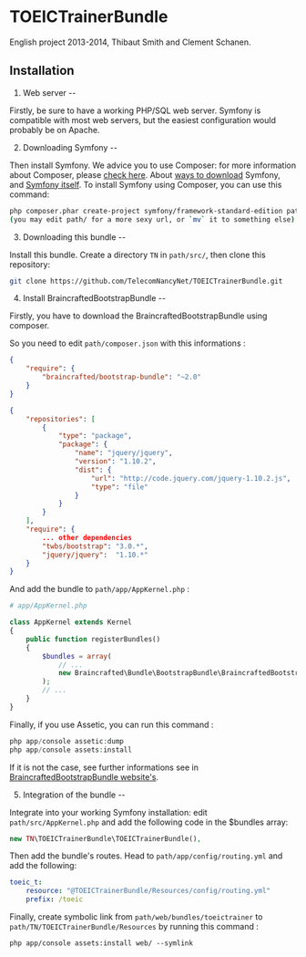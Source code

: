 TOEICTrainerBundle
==================

English project 2013-2014, Thibaut Smith and Clement Schanen.


Installation
------------

1. Web server
--

Firstly, be sure to have a working PHP/SQL web server. Symfony is compatible with most web servers, but the easiest configuration would probably be on Apache.

2. Downloading Symfony
--

Then install Symfony. We advice you to use Composer: for more information about Composer, please [check here](https://getcomposer.org/). About [ways to download](http://symfony.com/download) Symfony, and [Symfony itself](http://symfony.com/download). To install Symfony using Composer, you can use this command:

```bash
php composer.phar create-project symfony/framework-standard-edition path/ 2.4.2
(you may edit path/ for a more sexy url, or `mv` it to something else)
```

3. Downloading this bundle
--

Install this bundle. Create a directory `TN` in `path/src/`, then clone this repository:
```bash
git clone https://github.com/TelecomNancyNet/TOEICTrainerBundle.git
```
4. Install BraincraftedBootstrapBundle
--

Firstly, you have to download the BraincraftedBootstrapBundle using composer.

So you need to edit `path/composer.json` with this informations :
```json
{
    "require": {
        "braincrafted/bootstrap-bundle": "~2.0"
    }
}

{
    "repositories": [
        {
            "type": "package",
            "package": {
                "name": "jquery/jquery",
                "version": "1.10.2",
                "dist": {
                    "url": "http://code.jquery.com/jquery-1.10.2.js",
                    "type": "file"
                }
            }
        }
    ],
    "require": {
        ... other dependencies
        "twbs/bootstrap": "3.0.*",
        "jquery/jquery":  "1.10.*"
    }
}
```
And add the bundle to `path/app/AppKernel.php` :

```php
# app/AppKernel.php

class AppKernel extends Kernel
{
    public function registerBundles()
    {
        $bundles = array(
            // ...
            new Braincrafted\Bundle\BootstrapBundle\BraincraftedBootstrapBundle(),
        );
        // ...
    }
}
```
Finally, if you use Assetic, you can run this command :
```php
php app/console assetic:dump
php app/console assets:install
```

If it is not the case, see further informations see in [BraincraftedBootstrapBundle website's](http://bootstrap.braincrafted.com/).

5. Integration of the bundle
--

Integrate into your working Symfony installation: edit `path/src/AppKernel.php` and add the following code in the $bundles array:
```php
new TN\TOEICTrainerBundle\TOEICTrainerBundle(),
```

Then add the bundle's routes. Head to `path/app/config/routing.yml` and add the following:
```yaml
toeic_t:
    resource: "@TOEICTrainerBundle/Resources/config/routing.yml"
    prefix:	/toeic
```

Finally, create symbolic link from `path/web/bundles/toeictrainer` to `path/TN/TOEICTrainerBundle/Resources` by running this command :

```
php app/console assets:install web/ --symlink
```
